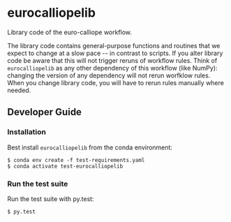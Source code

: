 # eurocalliopelib

Library code of the euro-calliope workflow.

The library code contains general-purpose functions and routines that we expect to change at a slow pace -- in contrast to scripts. If you alter library code be aware that this will not trigger reruns of workflow rules. Think of `eurocalliopelib` as any other dependency of this workflow (like NumPy): changing the version of any dependency will not rerun worfklow rules. When you change library code, you will have to rerun rules manually where needed.

## Developer Guide

### Installation

Best install `eurocalliopelib` from the conda environment:

    $ conda env create -f test-requirements.yaml
    $ conda activate test-eurocalliopelib

### Run the test suite

Run the test suite with py.test:

    $ py.test

